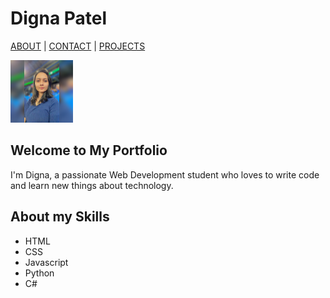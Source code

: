 # Digna Patel 

[ABOUT](./index.md)  |  [CONTACT](./contact.md)  |  [PROJECTS](./projects.md)

<img src="./images/Digna_photo.png" alt="Digna's Photo" width="100">

## Welcome to My Portfolio

I'm Digna, a passionate Web Development student who loves to write code and learn new things about technology.

## About my Skills

- HTML
- CSS
- Javascript
- Python
- C#
